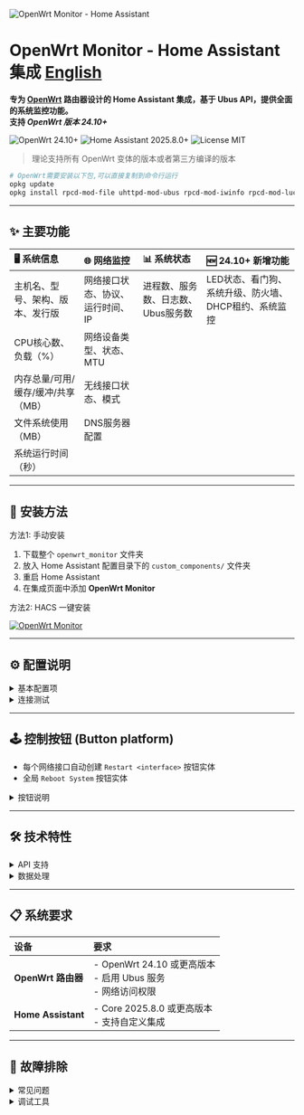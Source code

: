 
![OpenWrt Monitor - Home Assistant](https://img.shields.io/badge/OpenWrt%20Monitor-Home%20Assistant-blue?style=for-the-badge&logo=home-assistant)

# OpenWrt Monitor - Home Assistant 集成  [English](./README_EN.md)

**专为 [OpenWrt](https://openwrt.org/) 路由器设计的 Home Assistant 集成，基于 Ubus API，提供全面的系统监控功能。**  
**支持 _OpenWrt 版本 24.10+_**

![OpenWrt 24.10+](https://img.shields.io/badge/OpenWrt-24.10%2B-green?style=flat-square)
![Home Assistant 2025.8.0+](https://img.shields.io/badge/Home%20Assistant-2025.8.0%2B-blue?style=flat-square)
![License MIT](https://img.shields.io/badge/License-MIT-yellow?style=flat-square)


> 理论支持所有 OpenWrt 变体的版本或者第三方编译的版本
```bash 
# OpenWrt需要安装以下包,可以直接复制到命令行运行
opkg update
opkg install rpcd-mod-file uhttpd-mod-ubus rpcd-mod-iwinfo rpcd-mod-luci ubusd rpcd uhttpd-mod-ubus ucode-mod-ubus rpcd-mod-rpcsys
```
---

## ✨ 主要功能

| 🖥️ 系统信息 | 🌐 网络监控 | 📊 系统状态 | 🆕 24.10+ 新增功能 |
|:---|:---|:---|:---|
| 主机名、型号、架构、版本、发行版 | 网络接口状态、协议、运行时间、IP | 进程数、服务数、日志数、Ubus服务数 | LED状态、看门狗、系统升级、防火墙、DHCP租约、系统监控 |
| CPU核心数、负载（%） | 网络设备类型、状态、MTU |  |  |
| 内存总量/可用/缓存/缓冲/共享（MB） | 无线接口状态、模式 |  |  |
| 文件系统使用（MB） | DNS服务器配置 |  |  |
| 系统运行时间（秒） |  |  |  |

---

## 🚀 安装方法


<summary>方法1: 手动安装</summary>

1. 下载整个 `openwrt_monitor` 文件夹
2. 放入 Home Assistant 配置目录下的 `custom_components/` 文件夹
3. 重启 Home Assistant
4. 在集成页面中添加 **OpenWrt Monitor**



<summary>方法2: HACS 一键安装</summary>



  [![OpenWrt Monitor](https://img.shields.io/badge/HACS-OpenWrt__Monitor-41BDF5?style=for-the-badge&logo=home-assistant&logoColor=white)](https://my.home-assistant.io/redirect/hacs_repository/?owner=Desmond-Dong&repository=ha-openwrt&category=integration)

---

## ⚙️ 配置说明

<details>
<summary>基本配置项</summary>

- **Host**: OpenWrt 路由器的 IP 地址
- **Username**: 路由器用户名
- **Password**: 路由器密码
- **Scan Interval**: 数据更新间隔（10-300秒）

</details>

<details>
<summary>连接测试</summary>

集成会在配置时自动测试连接，确保能够成功连接到 OpenWrt 路由器。

</details>

---

## 🕹️ 控制按钮 (Button platform)

- 每个网络接口自动创建 `Restart <interface>` 按钮实体
- 全局 `Reboot System` 按钮实体

<details>
<summary>按钮说明</summary>

- **Restart 按钮**：依次尝试接口重启（down → up），多种回退方式（ifdown/ifup、`/sbin/wifi down|up`、`network.reload`）
- **Reboot Router 按钮**：优先使用 ubus 的 `system.reboot`，不可用时回退到 `/sbin/reboot` 或 `reboot` 命令

**实体名称示例：**
- `Restart radio0`
- `Reboot System`

**服务调用：**

| 服务 | service data 示例 |
|:---|:---|
| `ubus.restart_interface` | `{ "interface": "radio0" }` |
| `ubus.reboot_router` | `{}` |

</details>

---

## 🛠️ 技术特性

<details>
<summary>API 支持</summary>

- **Ubus API**：主要数据源，提供系统级信息
- **OpenWrt 24.10+ 优化**：支持最新 Ubus 接口
- **自动协议检测**：自动尝试 HTTPS 和 HTTP
- **SSL 证书处理**：忽略自签名证书错误
- **连接重试**：自动重试失败连接

</details>

<details>
<summary>数据处理</summary>

- **单位转换**：字节转 MB，负载转百分比
- **并行 API 调用**：提升效率
- **错误处理**：优雅处理 API 失败
- **数据缓存**：智能缓存减少请求

</details>

---

## 📋 系统要求

| 设备 | 要求 |
|:---|:---|
| **OpenWrt 路由器** | - OpenWrt 24.10 或更高版本<br>- 启用 Ubus 服务<br>- 网络访问权限 |
| **Home Assistant** | - Core 2025.8.0 或更高版本<br>- 支持自定义集成 |

---

## 🐛 故障排除

<details>
<summary>常见问题</summary>

- **1. 连接失败**
  - 检查路由器 IP 是否正确
  - 确认用户名和密码
  - 检查网络连接

- **2. 数据不完整**
  - 确认 Ubus 服务正在运行
  - 检查路由器权限设置
  - 查看 Home Assistant 日志

</details>

<details>
<summary>调试工具</summary>

使用 `debug_api.py` 脚本测试 API 连接：
